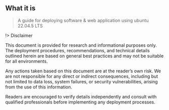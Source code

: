 ## What it is

> A guide for deploying software & web application using ubuntu 22.04.5 LTS


!> Disclaimer


This document is provided for research and informational purposes only. The deployment procedures, recommendations, and technical details outlined herein are based on general best practices and may not be suitable for all environments.

Any actions taken based on this document are at the reader’s own risk. We are not responsible for any direct or indirect consequences, including but not limited to data loss, system failures, or security vulnerabilities, arising from the use of this information.

Readers are encouraged to verify details independently and consult with qualified professionals before implementing any deployment processes.